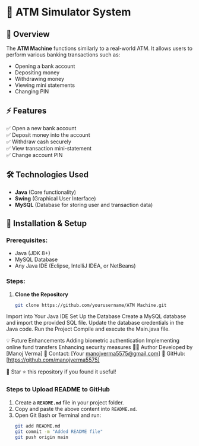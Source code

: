 # 🏦 ATM Simulator System

## 📌 Overview
The **ATM Machine** functions similarly to a real-world ATM. It allows users to perform various banking transactions such as:
- Opening a bank account
- Depositing money
- Withdrawing money
- Viewing mini statements
- Changing PIN

## ⚡ Features
✅ Open a new bank account  
✅ Deposit money into the account  
✅ Withdraw cash securely  
✅ View transaction mini-statement  
✅ Change account PIN  

## 🛠️ Technologies Used
- **Java** (Core functionality)
- **Swing** (Graphical User Interface)
- **MySQL** (Database for storing user and transaction data)

## 🚀 Installation & Setup
### Prerequisites:
- Java (JDK 8+)
- MySQL Database
- Any Java IDE (Eclipse, IntelliJ IDEA, or NetBeans)

### Steps:
1. **Clone the Repository**
   ```sh
   git clone https://github.com/yourusername/ATM Machine.git
Import into Your Java IDE
Set Up the Database
Create a MySQL database and import the provided SQL file.
Update the database credentials in the Java code.
Run the Project
Compile and execute the Main.java file.


💡 Future Enhancements
Adding biometric authentication
Implementing online fund transfers
Enhancing security measures
👨‍💻 Author
Developed by [Manoj Verma]
📩 Contact: [Your manojverma5575@gmail.com]
🔗 GitHub: [https://github.com/manojverma5575]

📌 Star ⭐ this repository if you found it useful!

### **Steps to Upload README to GitHub**
1. Create a **`README.md`** file in your project folder.
2. Copy and paste the above content into `README.md`.
3. Open Git Bash or Terminal and run:
   ```sh
   git add README.md
   git commit -m "Added README file"
   git push origin main

